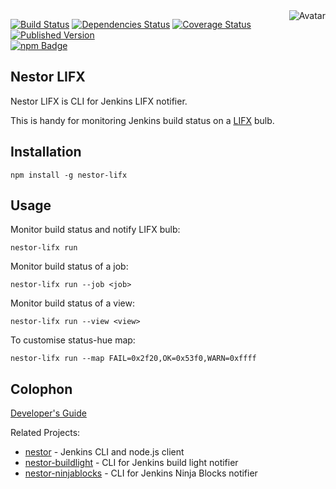 <img align="right" src="https://raw.github.com/cliffano/nestor-lifx/master/avatar.jpg" alt="Avatar"/>

[![Build Status](https://secure.travis-ci.org/cliffano/nestor-lifx.png?branch=master)](http://travis-ci.org/cliffano/nestor-lifx)
[![Dependencies Status](https://david-dm.org/cliffano/nestor-lifx.png)](http://david-dm.org/cliffano/nestor-lifx)
[![Coverage Status](https://coveralls.io/repos/cliffano/nestor-lifx/badge.png?branch=master)](https://coveralls.io/r/cliffano/nestor-lifx?branch=master)
[![Published Version](https://badge.fury.io/js/nestor-lifx.png)](http://badge.fury.io/js/nestor-lifx)
<br/>
[![npm Badge](https://nodei.co/npm/nestor-lifx.png)](http://npmjs.org/package/nestor-lifx)

Nestor LIFX
-----------

Nestor LIFX is CLI for Jenkins LIFX notifier.

This is handy for monitoring Jenkins build status on a [LIFX](http://www.lifx.com) bulb.

Installation
------------

    npm install -g nestor-lifx

Usage
-----

Monitor build status and notify LIFX bulb:

    nestor-lifx run

Monitor build status of a job:

    nestor-lifx run --job <job>

Monitor build status of a view:

    nestor-lifx run --view <view>

To customise status-hue map:

    nestor-lifx run --map FAIL=0x2f20,OK=0x53f0,WARN=0xffff

Colophon
--------

[Developer's Guide](http://cliffano.github.io/developers_guide.html#nodejs)

Related Projects:

* [nestor](http://github.com/cliffano/nestor) - Jenkins CLI and node.js client
* [nestor-buildlight](http://github.com/cliffano/nestor-buildlight) - CLI for Jenkins build light notifier
* [nestor-ninjablocks](http://github.com/cliffano/nestor-ninjablocks) - CLI for Jenkins Ninja Blocks notifier
